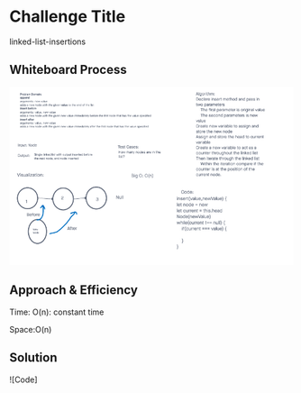 # Challenge Title
linked-list-insertions


## Whiteboard Process
![Linked List Insertions](../assets/linked-list-insertion.png)

## Approach & Efficiency
Time: O(n): constant time

Space:O(n)

## Solution

![Code]
